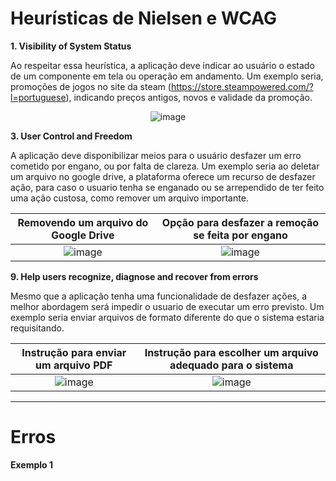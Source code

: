 # Heurísticas de Nielsen e WCAG

**1. Visibility of System Status**

Ao respeitar essa heurística, a aplicação deve indicar ao usuário o estado de um componente em tela ou operação em andamento. Um exemplo seria, promoções de jogos no site da steam (https://store.steampowered.com/?l=portuguese), indicando preços antigos, novos e validade da promoção.

<div align="center">

![image](https://user-images.githubusercontent.com/55204419/164981557-f61cf3eb-d512-41d0-bf8e-869e6316f3f8.png)

</div>

**3. User Control and Freedom**

A aplicação deve disponibilizar meios para o usuário desfazer um erro cometido por engano, ou por falta de clareza. Um exemplo seria ao deletar um arquivo no google drive, a plataforma oferece um recurso de desfazer ação, para caso o usuario tenha se enganado ou se arrependido de ter feito uma ação custosa, como remover um arquivo importante.


| Removendo um arquivo do Google Drive     |   Opção para desfazer a remoção se feita por engano  |
| :--------------------------------: | :-------------------------------------------: |
| ![image](https://user-images.githubusercontent.com/55204419/164980765-a2915269-0b5b-4f0b-ba18-bf2edd8d158a.png) | ![image](https://user-images.githubusercontent.com/55204419/164980718-5fb5bc32-5f42-4c3a-861a-3a348c7b4210.png) |

**9. Help users recognize, diagnose and recover from errors**

Mesmo que a aplicação tenha uma funcionalidade de desfazer ações, a melhor abordagem será impedir o usuario de executar um erro previsto. Um exemplo seria enviar arquivos de formato diferente do que o sistema estaria requisitando.

| Instrução para enviar um arquivo PDF | Instrução para escolher um arquivo adequado para o sistema |
| :--------------------------------: | :-------------------------------------------: |
| ![image](https://user-images.githubusercontent.com/55204419/164982028-5baa71b9-90d4-4f6a-89e3-afcd23cefa75.png) | ![image](https://user-images.githubusercontent.com/55204419/164982012-cadd48f7-07cf-4492-b3fe-0b994721c4b8.png) |

---

# Erros
**Exemplo 1**
